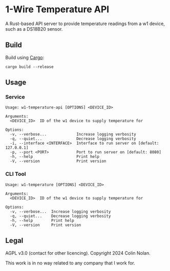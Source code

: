 # 1-Wire Temperature API

A Rust-based API server to provide temperature readings from a w1 device, such as a DS18B20 sensor.

## Build

Build using [Cargo](https://github.com/rust-lang/cargo):
```
cargo build --release
```

## Usage

### Service

```
Usage: w1-temperature-api [OPTIONS] <DEVICE_ID>

Arguments:
  <DEVICE_ID>  ID of the w1 device to supply temperature for

Options:
  -v, --verbose...             Increase logging verbosity
  -q, --quiet...               Decrease logging verbosity
  -i, --interface <INTERFACE>  Interface to run server on [default: 127.0.0.1]
  -p, --port <PORT>            Port to run server on [default: 8080]
  -h, --help                   Print help
  -V, --version                Print version
```

### CLI Tool

```
Usage: w1-temperature [OPTIONS] <DEVICE_ID>

Arguments:
  <DEVICE_ID>  ID of the w1 device to supply temperature for

Options:
  -v, --verbose...  Increase logging verbosity
  -q, --quiet...    Decrease logging verbosity
  -h, --help        Print help
  -V, --version     Print version
```

## Legal
AGPL v3.0 (contact for other licencing). Copyright 2024 Colin Nolan.

This work is in no way related to any company that I work for.
